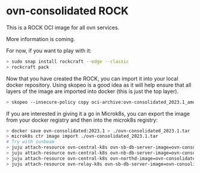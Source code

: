 # ovn-consolidated ROCK

This is a ROCK OCI image for all ovn services.

More information is coming.

For now, if you want to play with it:

```bash
> sudo snap install rockcraft --edge --classic
> rockcraft pack
```

Now that you have created the ROCK, you can import it into
your local docker repository. Using skopeo is a good idea as
it will help ensure that all layers of the image are imported
into docker (this is just the top layer).

```bash
> skopeo --insecure-policy copy oci-archive:ovn-consolidated_2023.1_amd64.rock docker-daemon:ovn-consolidated:2023.1
```

If you are interested in giving it a go in Microk8s, you can
export the image from your docker registry and then into the
microk8s registry:

```bash
> docker save ovn-consolidated:2023.1 > ./ovn-consolidated_2023.1.tar
> microk8s ctr image import ./ovn-consolidated_2023.1.tar
# Try with sunbeam
> juju attach-resource ovn-central-k8s ovn-sb-db-server-image=ovn-consolidated:2023.1
> juju attach-resource ovn-central-k8s ovn-nb-db-server-image=ovn-consolidated:2023.1
> juju attach-resource ovn-central-k8s ovn-northd-image=ovn-consolidated:2023.1
> juju attach-resource ovn-relay-k8s ovn-sb-db-server-image=ovn-consolidated:2023.1
```
